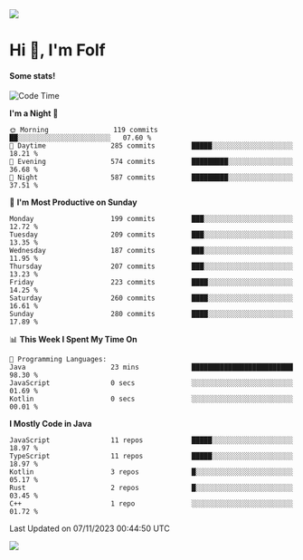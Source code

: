<img src="https://komarev.com/ghpvc/?username=itsfolf"/>
<h1>Hi 👋, I'm Folf</h1>


#### Some stats!
<!--START_SECTION:waka-->
![Code Time](http://img.shields.io/badge/Code%20Time-1%2C990%20hrs%2058%20mins-blue)

**I'm a Night 🦉** 

```text
🌞 Morning                119 commits         ██░░░░░░░░░░░░░░░░░░░░░░░   07.60 % 
🌆 Daytime                285 commits         █████░░░░░░░░░░░░░░░░░░░░   18.21 % 
🌃 Evening                574 commits         █████████░░░░░░░░░░░░░░░░   36.68 % 
🌙 Night                  587 commits         █████████░░░░░░░░░░░░░░░░   37.51 % 
```
📅 **I'm Most Productive on Sunday** 

```text
Monday                   199 commits         ███░░░░░░░░░░░░░░░░░░░░░░   12.72 % 
Tuesday                  209 commits         ███░░░░░░░░░░░░░░░░░░░░░░   13.35 % 
Wednesday                187 commits         ███░░░░░░░░░░░░░░░░░░░░░░   11.95 % 
Thursday                 207 commits         ███░░░░░░░░░░░░░░░░░░░░░░   13.23 % 
Friday                   223 commits         ████░░░░░░░░░░░░░░░░░░░░░   14.25 % 
Saturday                 260 commits         ████░░░░░░░░░░░░░░░░░░░░░   16.61 % 
Sunday                   280 commits         ████░░░░░░░░░░░░░░░░░░░░░   17.89 % 
```


📊 **This Week I Spent My Time On** 

```text
💬 Programming Languages: 
Java                     23 mins             █████████████████████████   98.30 % 
JavaScript               0 secs              ░░░░░░░░░░░░░░░░░░░░░░░░░   01.69 % 
Kotlin                   0 secs              ░░░░░░░░░░░░░░░░░░░░░░░░░   00.01 % 
```

**I Mostly Code in Java** 

```text
JavaScript               11 repos            █████░░░░░░░░░░░░░░░░░░░░   18.97 % 
TypeScript               11 repos            █████░░░░░░░░░░░░░░░░░░░░   18.97 % 
Kotlin                   3 repos             █░░░░░░░░░░░░░░░░░░░░░░░░   05.17 % 
Rust                     2 repos             █░░░░░░░░░░░░░░░░░░░░░░░░   03.45 % 
C++                      1 repo              ░░░░░░░░░░░░░░░░░░░░░░░░░   01.72 % 
```




 Last Updated on 07/11/2023 00:44:50 UTC
<!--END_SECTION:waka-->
<a src="https://discord.com/users/1090088995976925305"><img src="https://lanyard-profile-readme.vercel.app/api/1090088995976925305"/></a></td> 
